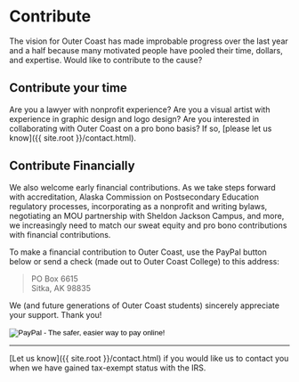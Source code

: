 # Contribute

The vision for Outer Coast has made improbable progress over the last year and a half because many motivated people have pooled their time, dollars, and expertise. Would like to contribute to the cause?

## Contribute your time

Are you a lawyer with nonprofit experience? Are you a visual artist with experience in graphic design and logo design? Are you interested in collaborating with Outer Coast on a pro bono basis? If so, [please let us know]({{ site.root }}/contact.html).

## Contribute Financially

We also welcome early financial contributions. As we take steps forward with accreditation, Alaska Commission on Postsecondary Education regulatory processes, incorporating as a nonprofit and writing bylaws, negotiating an MOU partnership with Sheldon Jackson Campus, and more, we increasingly need to match our sweat equity and pro bono contributions with financial contributions.

To make a financial contribution to Outer Coast, use the PayPal button below or send a check (made out to Outer Coast College) to this address:

> PO Box 6615  
> Sitka, AK 98835

We (and future generations of Outer Coast students) sincerely appreciate your support. Thank you!

<!-- Don't edit this section; it's the PayPal button config -->
<form action="https://www.paypal.com/cgi-bin/webscr" method="post" target="_top">
  <input type="hidden" name="cmd" value="_s-xclick">
  <input type="hidden" name="hosted_button_id" value="UZGPK8CNG4CGN">
  <input type="image" src="https://www.paypalobjects.com/en_US/i/btn/btn_donateCC_LG.gif" border="0" name="submit" alt="PayPal - The safer, easier way to pay online!">
  <img alt="PayPal pixel" border="0" src="https://www.paypalobjects.com/en_US/i/scr/pixel.gif" width="1" height="1">
</form>
<!-- ==================================================== -->

------------------

[Let us know]({{ site.root }}/contact.html) if you would like us to contact you when we have gained tax-exempt status with the IRS.
